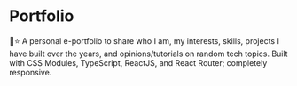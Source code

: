 # Portfolio
💼⭐ A personal e-portfolio to share who I am, my interests, skills, projects I have built over the years, and opinions/tutorials on random tech topics. Built with CSS Modules, TypeScript, ReactJS, and React Router; completely responsive.